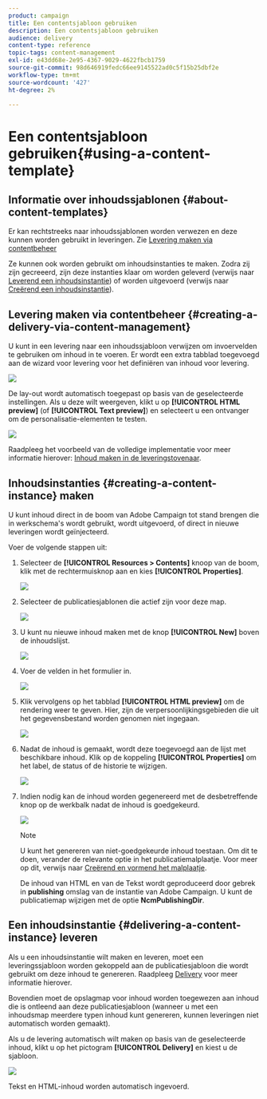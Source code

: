 ```yaml
---
product: campaign
title: Een contentsjabloon gebruiken
description: Een contentsjabloon gebruiken
audience: delivery
content-type: reference
topic-tags: content-management
exl-id: e43dd68e-2e95-4367-9029-4622fbcb1759
source-git-commit: 98d646919fedc66ee9145522ad0c5f15b25dbf2e
workflow-type: tm+mt
source-wordcount: '427'
ht-degree: 2%

---
```


# Een contentsjabloon gebruiken{#using-a-content-template}

## Informatie over inhoudssjablonen {#about-content-templates}

Er kan rechtstreeks naar inhoudssjablonen worden verwezen en deze kunnen worden gebruikt in leveringen. Zie [Levering maken via contentbeheer](#creating-a-delivery-via-content-management)

Ze kunnen ook worden gebruikt om inhoudsinstanties te maken. Zodra zij zijn gecreeerd, zijn deze instanties klaar om worden geleverd (verwijs naar [Leverend een inhoudsinstantie](#delivering-a-content-instance)) of worden uitgevoerd (verwijs naar [Creërend een inhoudsinstantie](#creating-a-content-instance)).

## Levering maken via contentbeheer {#creating-a-delivery-via-content-management}

U kunt in een levering naar een inhoudssjabloon verwijzen om invoervelden te gebruiken om inhoud in te voeren. Er wordt een extra tabblad toegevoegd aan de wizard voor levering voor het definiëren van inhoud voor levering.

![](assets/s_ncs_content_deliver_a_content.png)

De lay-out wordt automatisch toegepast op basis van de geselecteerde instellingen. Als u deze wilt weergeven, klikt u op **[!UICONTROL HTML preview]** (of **[!UICONTROL Text preview]**) en selecteert u een ontvanger om de personalisatie-elementen te testen.

![](assets/s_ncs_content_deliver_a_content_html.png)

Raadpleeg het voorbeeld van de volledige implementatie voor meer informatie hierover: [Inhoud maken in de leveringstovenaar](../../delivery/using/use-case--creating-content-management.md#creating-content-in-the-delivery-wizard).

## Inhoudsinstanties {#creating-a-content-instance} maken

U kunt inhoud direct in de boom van Adobe Campaign tot stand brengen die in werkschema&#39;s wordt gebruikt, wordt uitgevoerd, of direct in nieuwe leveringen wordt geïnjecteerd.

Voer de volgende stappen uit:

1. Selecteer de **[!UICONTROL Resources > Contents]** knoop van de boom, klik met de rechtermuisknop aan en kies **[!UICONTROL Properties]**.

   ![](assets/s_ncs_content_folder_properties.png)

1. Selecteer de publicatiesjablonen die actief zijn voor deze map.

   ![](assets/s_ncs_content_folder_templates.png)

1. U kunt nu nieuwe inhoud maken met de knop **[!UICONTROL New]** boven de inhoudslijst.

   ![](assets/s_ncs_content_folder_create_a_template.png)

1. Voer de velden in het formulier in.

   ![](assets/s_ncs_content_folder_use_a_template.png)

1. Klik vervolgens op het tabblad **[!UICONTROL HTML preview]** om de rendering weer te geven. Hier, zijn de verpersoonlijkingsgebieden die uit het gegevensbestand worden genomen niet ingegaan.

   ![](assets/s_ncs_content_folder_use_a_template_preview.png)

1. Nadat de inhoud is gemaakt, wordt deze toegevoegd aan de lijst met beschikbare inhoud. Klik op de koppeling **[!UICONTROL Properties]** om het label, de status of de historie te wijzigen.

   ![](assets/s_ncs_content_folder_template_properties.png)

1. Indien nodig kan de inhoud worden gegenereerd met de desbetreffende knop op de werkbalk nadat de inhoud is goedgekeurd.

   ![](assets/s_ncs_content_folder_template_generate.png)

   >[!NOTE]
   >
   >U kunt het genereren van niet-goedgekeurde inhoud toestaan. Om dit te doen, verander de relevante optie in het publicatiemalplaatje. Voor meer op dit, verwijs naar [Creërend en vormend het malplaatje](../../delivery/using/publication-templates.md#creating-and-configuring-the-template).

   De inhoud van HTML en van de Tekst wordt geproduceerd door gebrek in **publishing** omslag van de instantie van Adobe Campaign. U kunt de publicatiemap wijzigen met de optie **NcmPublishingDir**.

## Een inhoudsinstantie {#delivering-a-content-instance} leveren

Als u een inhoudsinstantie wilt maken en leveren, moet een leveringssjabloon worden gekoppeld aan de publicatiesjabloon die wordt gebruikt om deze inhoud te genereren. Raadpleeg [Delivery](../../delivery/using/publication-templates.md#delivery) voor meer informatie hierover.

Bovendien moet de opslagmap voor inhoud worden toegewezen aan inhoud die is ontleend aan deze publicatiesjabloon (wanneer u met een inhoudsmap meerdere typen inhoud kunt genereren, kunnen leveringen niet automatisch worden gemaakt).

Als u de levering automatisch wilt maken op basis van de geselecteerde inhoud, klikt u op het pictogram **[!UICONTROL Delivery]** en kiest u de sjabloon.

![](assets/s_ncs_content_folder_create_the_delivery.png)

Tekst en HTML-inhoud worden automatisch ingevoerd.
